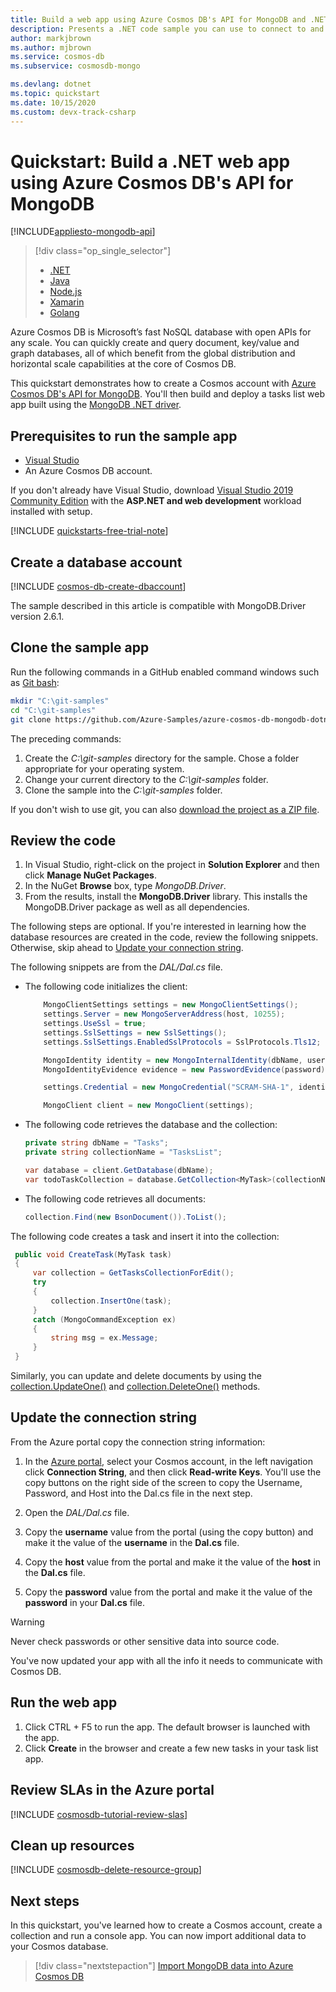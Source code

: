 ```yaml
---
title: Build a web app using Azure Cosmos DB's API for MongoDB and .NET SDK
description: Presents a .NET code sample you can use to connect to and query using Azure Cosmos DB's API for MongoDB.
author: markjbrown
ms.author: mjbrown
ms.service: cosmos-db
ms.subservice: cosmosdb-mongo

ms.devlang: dotnet
ms.topic: quickstart
ms.date: 10/15/2020
ms.custom: devx-track-csharp
---
```


# Quickstart: Build a .NET web app using Azure Cosmos DB's API for MongoDB 
[!INCLUDE[appliesto-mongodb-api](includes/appliesto-mongodb-api.md)]

> [!div class="op_single_selector"]
> * [.NET](create-mongodb-dotnet.md)
> * [Java](create-mongodb-java.md)
> * [Node.js](create-mongodb-nodejs.md)
> * [Xamarin](create-mongodb-xamarin.md)
> * [Golang](create-mongodb-go.md)
>  

Azure Cosmos DB is Microsoft’s fast NoSQL database with open APIs for any scale. You can quickly create and query document, key/value and graph databases, all of which benefit from the global distribution and horizontal scale capabilities at the core of Cosmos DB. 

This quickstart demonstrates how to create a Cosmos account with [Azure Cosmos DB's API for MongoDB](mongodb-introduction.md). You'll then build and deploy a tasks list web app built using the [MongoDB .NET driver](https://docs.mongodb.com/ecosystem/drivers/csharp/).

## Prerequisites to run the sample app

* [Visual Studio](https://www.visualstudio.com/downloads/)
* An Azure Cosmos DB account.

If you don't already have Visual Studio, download [Visual Studio 2019 Community Edition](https://www.visualstudio.com/downloads/) with the **ASP.NET and web development** workload installed with setup.

[!INCLUDE [quickstarts-free-trial-note](includes/quickstarts-free-trial-note.md)] 

<a id="create-account"></a>
## Create a database account

[!INCLUDE [cosmos-db-create-dbaccount](includes/cosmos-db-create-dbaccount-mongodb.md)]

The sample described in this article is compatible with MongoDB.Driver version 2.6.1.

## Clone the sample app

Run the following commands in a GitHub enabled command windows such as [Git bash](https://git-scm.com/downloads):

```bash
mkdir "C:\git-samples"
cd "C:\git-samples"
git clone https://github.com/Azure-Samples/azure-cosmos-db-mongodb-dotnet-getting-started.git
```

The preceding commands:

1. Create the *C:\git-samples* directory for the sample. Chose a folder appropriate for your operating system.
1. Change your current directory to the *C:\git-samples* folder.
1. Clone the sample into the *C:\git-samples* folder.

If you don't wish to use git, you can also [download the project as a ZIP file](https://github.com/Azure-Samples/azure-cosmos-db-mongodb-dotnet-getting-started/archive/master.zip).

## Review the code

1. In Visual Studio, right-click on the project in **Solution Explorer** and then click **Manage NuGet Packages**.
1. In the NuGet **Browse** box, type *MongoDB.Driver*.
1. From the results, install the **MongoDB.Driver** library. This installs the MongoDB.Driver package as well as all dependencies.

The following steps are optional. If you're interested in learning how the database resources are created in the code, review the following snippets. Otherwise, skip ahead to [Update your connection string](#update-the-connection-string).

The following snippets are from the *DAL/Dal.cs* file.

* The following code initializes the client:

    ```cs
        MongoClientSettings settings = new MongoClientSettings();
        settings.Server = new MongoServerAddress(host, 10255);
        settings.UseSsl = true;
        settings.SslSettings = new SslSettings();
        settings.SslSettings.EnabledSslProtocols = SslProtocols.Tls12;

        MongoIdentity identity = new MongoInternalIdentity(dbName, userName);
        MongoIdentityEvidence evidence = new PasswordEvidence(password);

        settings.Credential = new MongoCredential("SCRAM-SHA-1", identity, evidence);

        MongoClient client = new MongoClient(settings);
    ```

* The following code retrieves the database and the collection:

    ```cs
    private string dbName = "Tasks";
    private string collectionName = "TasksList";

    var database = client.GetDatabase(dbName);
    var todoTaskCollection = database.GetCollection<MyTask>(collectionName);
    ```

* The following code retrieves all documents:

    ```cs
    collection.Find(new BsonDocument()).ToList();
    ```

The following code creates a task and insert it into the collection:

   ```csharp
    public void CreateTask(MyTask task)
    {
        var collection = GetTasksCollectionForEdit();
        try
        {
            collection.InsertOne(task);
        }
        catch (MongoCommandException ex)
        {
            string msg = ex.Message;
        }
    }
   ```
   Similarly, you can update and delete documents by using the [collection.UpdateOne()](https://docs.mongodb.com/stitch/mongodb/actions/collection.updateOne/index.html) and [collection.DeleteOne()](https://docs.mongodb.com/stitch/mongodb/actions/collection.deleteOne/index.html) methods.

## Update the connection string

From the Azure portal copy the connection string information:

1. In the [Azure portal](https://portal.azure.com/), select your Cosmos account, in the left navigation click **Connection String**, and then click **Read-write Keys**. You'll use the copy buttons on the right side of the screen to copy the Username, Password, and Host into the Dal.cs file in the next step.

2. Open the *DAL/Dal.cs* file.

3. Copy the **username** value from the portal (using the copy button) and make it the value of the **username** in the **Dal.cs** file.

4. Copy the **host** value from the portal and make it the value of the **host** in the **Dal.cs** file.

5. Copy the **password** value from the portal and make it the value of the **password** in your **Dal.cs** file.

<!-- TODO Store PW correctly-->
> [!WARNING]
> Never check passwords or other sensitive data into source code.

You've now updated your app with all the info it needs to communicate with Cosmos DB.

## Run the web app

1. Click CTRL + F5 to run the app. The default browser is launched with the app. 
1. Click **Create** in the browser and create a few new tasks in your task list app.

<!-- 
## Deploy the app to Azure 
1. In VS, right click .. publish
2. This is so easy, why is this critical step missed?
-->
## Review SLAs in the Azure portal

[!INCLUDE [cosmosdb-tutorial-review-slas](includes/cosmos-db-tutorial-review-slas.md)]

## Clean up resources

[!INCLUDE [cosmosdb-delete-resource-group](includes/cosmos-db-delete-resource-group.md)]

## Next steps

In this quickstart, you've learned how to create a Cosmos account, create a collection and run a console app. You can now import additional data to your Cosmos database. 

> [!div class="nextstepaction"]
> [Import MongoDB data into Azure Cosmos DB](../dms/tutorial-mongodb-cosmos-db.md?toc=%2fazure%2fcosmos-db%2ftoc.json%253ftoc%253d%2fazure%2fcosmos-db%2ftoc.json)
